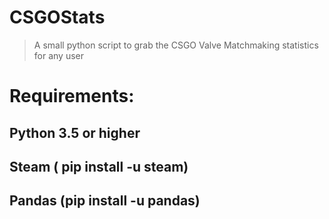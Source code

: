 # CSGOStats
> A small python script to grab the CSGO Valve Matchmaking statistics for any user


# Requirements:


## Python 3.5 or higher
## Steam ( pip install -u steam)
## Pandas (pip install -u pandas)
